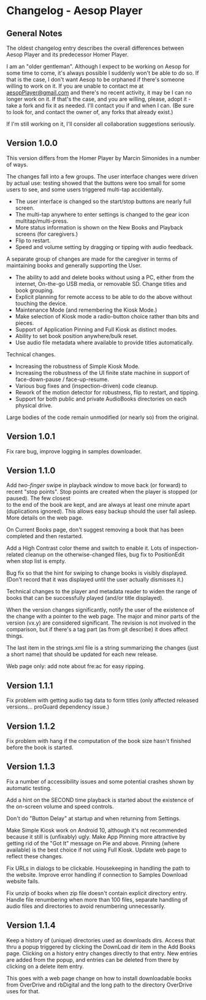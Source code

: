 # Changelog - Aesop Player

## General Notes

The oldest changelog entry describes the overall differences between Aesop Player and
its predecessor Homer Player.

I am an "older gentleman". Although I expect to be working on Aesop
for some time to come, it's always possible I suddenly won't be able to do so. If that is
the case, I don't want Aesop to be orphaned if there's someone willing to work on it.
If you are unable to contact me at aesopPlayer@gmail.com and there's no recent activity,
it may be I can no longer work on it. 
If that's the case, and you are willing, please, 
adopt it - take a fork and fix it as needed. I'll contact you if and when I can.
(Be sure to look for, and contact the owner of, any forks that already exist.)

If I'm still working on it, I'll consider all collaboration suggestions seriously.

## Version 1.0.0

This version differs from the Homer Player by Marcin Simonides in a number of ways.

The changes fall into a few groups. The user interface changes were driven
by actual use: testing showed that the buttons were too small for some users to see,
and some users triggered multi-tap accidentally.
* The user interface is changed so the start/stop buttons are nearly full screen.
* The multi-tap anywhere to enter settings is changed to the gear icon multitap/multi-press.
* More status information is shown on the New Books and Playback screens (for caregivers.) 
* Flip to restart.
* Speed and volume setting by dragging or tipping with audio feedback.

A separate group of changes are made for the caregiver in terms of maintaining books 
and generally supporting the User.
* The ability to add and delete books without using a PC, either from the internet, 
On-the-go USB media, or removable SD. Change titles and book grouping.
* Explicit planning for remote access to be able to do the above without touching the 
device.
* Maintenance Mode (and remembering the Kiosk Mode.)
* Make selection of Kiosk mode a radio-button choice rather than bits and pieces.
* Support of Application Pinning and Full Kiosk as distinct modes.
* Ability to set book position anywhere/bulk reset.
* Use audio file metadata where available to provide titles automatically.

Technical changes.
* Increasing the robustness of Simple Kiosk Mode.
* Increasing the robustness of the UI finite state machine in support of 
  face-down-pause / face-up-resume.
* Various bug fixes and (inspection-driven) code cleanup.
* Rework of the motion detector for robustness, flip to restart, and tipping.
* Support for both public and private AudioBooks directories on each physical drive.

Large bodies of the code remain unmodified (or nearly so) from the original.

## Version 1.0.1
Fix rare bug, improve logging in samples downloader.

## Version 1.1.0
Add *two-finger* swipe in playback window to move back (or forward) to recent "stop points".
Stop points are created when the player is stopped (or paused). The few closest  
to the end of the book are kept, and are always at least one minute apart (duplications ignored).
This allows easy backup should the user fall asleep. More details on the web page.

On Current Books page, don't suggest removing a book that has been completed and then restarted.

Add a High Contrast color theme and switch to enable it.
Lots of inspection-related cleanup on the otherwise-changed files, bug fix
to PositionEdit when stop list is empty.

Bug fix so that the hint for swiping to change books is visibly displayed.
(Don't record that it was displayed until the user actually dismisses it.)

Technical changes to the player and metadata reader to widen the range of books that can
be successfully played (and/or title displayed).

When the version changes significantly, notify the user of the
existence of the change with a pointer to the web page.
The major and minor parts of the version (vx.y) are considered
significant. The revision is not involved in the comparison, but  if
there's a tag part (as from git describe) it does affect things.

The last item in the strings.xml file is a string
summarizing the changes (just a short name) that should be updated
for each new release.

Web page only: add note about fre:ac for easy ripping.

## Version 1.1.1
Fix problem with getting audio tag data to form titles (only affected
released versions... proGuard dependency issue.)

## Version 1.1.2
Fix problem with hang if the computation of the book size hasn't
finished before the book is started.

## Version 1.1.3
Fix a number of accessibility issues and some potential crashes shown by
automatic testing.

Add a hint on the SECOND time playback is started about the existence of
the on-screen volume and speed controls.

Don't do "Button Delay" at startup and when returning from Settings.

Make Simple Kiosk work on Android 10, although it's not recommended because
it still is (unfixably) ugly. Make App Pinning more attractive by getting
rid of the "Got It" message on Pie and above. Pinning (where available) is the
best choice if not using Full Kiosk. Update web page to reflect these
changes.

Fix URLs in dialogs to be clickable. Housekeeping in handling the
path to the website. Improve error handling if connection to Samples
Download website fails.

Fix unzip of books when zip file doesn't contain explicit directory entry.
Handle file renumbering when more than 100 files, separate handling of
audio files and directories to avoid renumbering unnecessarily.

## Version 1.1.4

Keep a history of (unique) directories used as downloads dirs. Access
that thru a popup triggered by clicking the DownLoad dir item
in the Add Books page. Clicking on a history entry changes directly
to that entry. New entries are added from the popup, and entries
can be deleted from there by clicking on a delete item entry.

This goes with a web page change on how to install downloadable
books from OverDrive and rbDigital and the long path to the
directory OverDrive uses for that.
